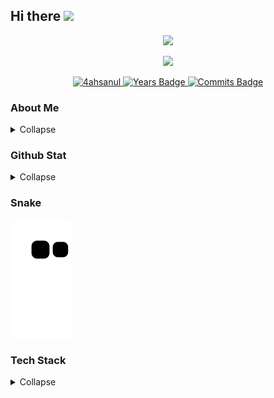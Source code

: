## Hi there <img src="https://media.giphy.com/media/hvRJCLFzcasrR4ia7z/giphy.gif" width="25px">

<p align="center">
  <img src="https://readme-typing-svg.herokuapp.com/?lines=Hello;Backend%20Web%20developer;Love%20Street%20Cat;Love%20learn%20new%20things&font=Fira%20Code&center=true&width=440&height=45&color=9D84B7&vCenter=true&size=22"></a>
</p>

<div align="center">
    <img src="https://media.giphy.com/media/1bRvcG0AbXu4U/giphy.gif">
</div>

<p align="center">
    <a href = href="https://github.com/4ahsanul/" target="_blank">
        <img src="https://komarev.com/ghpvc/?username=4ahsanul&label=Profile%20views&color=350590&style=flat-square" alt="4ahsanul"/>
    </a>
    <a href="https://badges.pufler.dev" target="_blank">
        <img src="https://badges.pufler.dev/years/4ahsanul?style=flat-square&color=350590" alt="Years Badge"/>
    </a>
    <a href="https://badges.pufler.dev" target="_blank">
        <img src="https://badges.pufler.dev/commits/monthly/4ahsanul?style=flat-square&color=350590" alt="Commits Badge"/>
    </a>
</p>

### About Me
<details> 
    <summary>Collapse</summary><br/>
        <p align="center">
            <img src="https://user-images.githubusercontent.com/73097560/115834477-dbab4500-a447-11eb-908a-139a6edaec5c.gif"><br>
            My name is Filfimo Yulfiz Ahsanul Hulqi, You can call me Fimo or Yulfis.<br>
            Right now I'm Informatics Student at Institute Technology Telkom Purwokerto Semester 6.<br><br>
            I love tech, and about programming, but right now i'm in quarter live crisis (maybe). <img src=https://media.giphy.com/media/McVAzihiFCpV5N5HZE/giphy.gif width="25px"><br>
            I'm feel anxious and not confident with my skill, because the reality in tech industry is so hard (kukira kertas ternyata keras).<br>
            But I'm not give up, i'm still here, still learning, always trying, keep productive, and stay active.<br>
            One more... i love cat, street cat especially <img src=https://media.giphy.com/media/OgvPAw2GgtskhViENI/giphy.gif width="25px"><br>
            <img src="https://user-images.githubusercontent.com/73097560/115834477-dbab4500-a447-11eb-908a-139a6edaec5c.gif"> 
        </p>
</details>

### Github Stat
<details>
    <summary>Collapse</summary>
        <br/>
            <p align="center">
                <img src="https://github-readme-stats.vercel.app/api/top-langs?username=4ahsanul&show_icons=true&theme=omni&locale=en&layout=compact&langs_count=10&hide=html,css,vue,cmake,jupyter%20notebook,scss,tex,smarty&exclude_repo=dotfiles,laravel-react-starter" alt="Top Lang"/><br><br>
                <img src="https://github-readme-stats.vercel.app/api?username=4ahsanul&show_icons=true&theme=omni&locale=en" alt="4ahsanul"/><br><br>
                <img src="https://github-readme-streak-stats.herokuapp.com/?user=4ahsanul&theme=omni" alt="4ahsanul"/><br><br>
                <img src="https://github-readme-stats.vercel.app/api/wakatime?username=4ahsanul&layout=compact&hide_border=true&theme=radical">
            </p>
        <b>Note:</b> Top languages is only a metric of the languages my public code consists of and doesn't reflect experience or skill level.
</details>

### Snake
<img align="center" src="https://github.com/4ahsanul/4ahsanul/blob/output/github-contribution-grid-snake.svg" alt="Snake">

### Tech Stack
<details>
    <summary>Collapse</summary>
    <h5>Markup Language</h5>
    <p align="center">
        <img src="https://img.shields.io/badge/html5-%23E34F26.svg?style=for-the-badge&logo=html5&logoColor=white" alt="HTML"/>
        <img src="https://img.shields.io/badge/css3-%231572B6.svg?style=for-the-badge&logo=css3&logoColor=white" alt="CSS"/>
        <img src="https://img.shields.io/badge/markdown-%23000000.svg?style=for-the-badge&logo=markdown&logoColor=white" alt="Markdown"/>
    </p>
    <h5>Programming Language</h5>
        <p align="center">
            <img src="https://img.shields.io/badge/c++-%2300599C.svg?style=for-the-badge&logo=c%2B%2B&logoColor=white" alt="C++"/>
            <img src="https://img.shields.io/badge/java-%23ED8B00.svg?style=for-the-badge&logo=java&logoColor=white" alt="Java"/>
            <img src="https://img.shields.io/badge/python-3670A0?style=for-the-badge&logo=python&logoColor=ffdd54" alt="Python"/>
            <img src="https://img.shields.io/badge/php-%23777BB4.svg?style=for-the-badge&logo=php&logoColor=white" alt="PHP"/>
            <img src="https://img.shields.io/badge/dart-%230175C2.svg?style=for-the-badge&logo=dart&logoColor=white" alt="Dart"/>
            <img src="https://img.shields.io/badge/Flutter-%2302569B.svg?style=for-the-badge&logo=Flutter&logoColor=white" alt="Flutter"/>
            <img src="https://img.shields.io/badge/ruby-%23CC342D.svg?style=for-the-badge&logo=ruby&logoColor=white" alt="Ruby"/>
            <img src="https://img.shields.io/badge/kotlin-%230095D5.svg?style=for-the-badge&logo=kotlin&logoColor=white" alt="Kotlin"/>
        </p>
    <h5>Scripting Language</h5>
        <p align="center">
            <img src="https://img.shields.io/badge/javascript-%23323330.svg?style=for-the-badge&logo=javascript&logoColor=%23F7DF1E" alt="Javascript"/>
        </p>
    <h5>Framework</h5>
        <p align="center">
            <img src="https://img.shields.io/badge/CodeIgniter-%23EF4223.svg?style=for-the-badge&logo=codeIgniter&logoColor=white" alt="Code-Igniter"/>
            <img src="https://img.shields.io/badge/laravel-%23FF2D20.svg?style=for-the-badge&logo=laravel&logoColor=white" alt="Laravel"/>
            <img src="https://img.shields.io/badge/jquery-%230769AD.svg?style=for-the-badge&logo=jquery&logoColor=white" alt="jQuery"/>
            <img src="https://img.shields.io/badge/bootstrap-%23563D7C.svg?style=for-the-badge&logo=bootstrap&logoColor=white" alt="Bootstrap"/>
            <img src="https://img.shields.io/badge/tailwindcss-%2338B2AC.svg?style=for-the-badge&logo=tailwind-css&logoColor=white" alt="Tailwind">
        </p>
    <h5>Database</h5>
        <p align="center">
            <img src="https://img.shields.io/badge/apache-%23D42029.svg?style=for-the-badge&logo=apache&logoColor=white" alt="Apache"/>
            <img src="https://img.shields.io/badge/mysql-%2300f.svg?style=for-the-badge&logo=mysql&logoColor=white" alt="MySQL"/>
        </p>
    <h5>IDE</h5>
        <p align="center">
            <img src="https://img.shields.io/badge/Android%20Studio-3DDC84.svg?style=for-the-badge&logo=android-studio&logoColor=white" alt="Visual Studio Code"/>
            <img src="https://img.shields.io/badge/IntelliJIDEA-000000.svg?style=for-the-badge&logo=intellij-idea&logoColor=white" alt="Intellij IDEA"/>
            <img src="https://img.shields.io/badge/Visual%20Studio-5C2D91.svg?style=for-the-badge&logo=visual-studio&logoColor=white" alt="Android Studio"/>
        </p>
    <h5>Version Control</h5>
        <p align="center">
            <img src="https://img.shields.io/badge/git-%23F05033.svg?style=for-the-badge&logo=git&logoColor=white" alt="Git"/>
            <img src="https://img.shields.io/badge/github-%23121011.svg?style=for-the-badge&logo=github&logoColor=white" alt="GitHub"/>
            <img src="https://img.shields.io/badge/gitlab-%23181717.svg?style=for-the-badge&logo=gitlab&logoColor=white" alt="GitLab"/>
        </p>
    <h5>Forum</h5>
        <p align="center">
            <img src="https://img.shields.io/badge/-Stackoverflow-FE7A16?style=for-the-badge&logo=stack-overflow&logoColor=white" alt="Stack Overflow"/>
        </p>
</details>